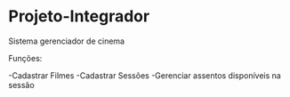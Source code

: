 # Projeto-Integrador

Sistema gerenciador de cinema

Funções:

-Cadastrar Filmes
-Cadastrar Sessões
-Gerenciar assentos disponíveis na sessão
